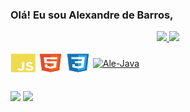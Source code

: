 ### Olá! Eu sou Alexandre de Barros,

<div align="center">
  <a href="https://github.com/juniorbarros20">
  <img height="180em" src="https://github-readme-stats.vercel.app/api?username=juniorbarros20&show_icons=true&theme=algolia&include_all_commits=true&count_private=true"/>
  <img height="180em" src="https://github-readme-stats.vercel.app/api/top-langs/?username=juniorbarros20&layout=compact&langs_count=7&theme=algolia"/>
  </a>
</div>
<div style="display: inline_block"><br>
  <a href="https://github.com/juniorbarros20?tab=repositories&q=&type=&language=javascript&sort="><img align="center" alt="Ale-Js" height="30" width="40" src="https://raw.githubusercontent.com/devicons/devicon/master/icons/javascript/javascript-plain.svg"></a> 
  <a href="https://github.com/juniorbarros20?tab=repositories&q=&type=&language=html&sort="><img align="center" alt="Ale-HTML" height="30" width="40" src="https://raw.githubusercontent.com/devicons/devicon/master/icons/html5/html5-original.svg"></a>  
  <a href="https://github.com/juniorbarros20?tab=repositories&q=&type=&language=css&sort="><img align="center" alt="Ale-CSS" height="30" width="40" src="https://raw.githubusercontent.com/devicons/devicon/master/icons/css3/css3-original.svg"></a>    
   <a href="https://github.com/juniorbarros20?tab=repositories&q=&type=&language=java&sort="><img align="center" alt="Ale-Java" height="30" width="40" src="https://img.shields.io/badge/Java-ED8B00?style=for-the-badge&logo=java&logoColor=white"></a>
 
    
  ##
 
<div> 
  <a href = "mailto:juniorbarros20@gmail.com"><img src="https://img.shields.io/badge/-Gmail-%23333?style=for-the-badge&logo=gmail&logoColor=white" target="_blank"></a>
  <a href="https://www.linkedin.com/in/alexandrebarrosjunior/" target="_blank"><img src="https://img.shields.io/badge/-LinkedIn-%230077B5?style=for-the-badge&logo=linkedin&logoColor=white" target="_blank"></a> 
 
</div>
